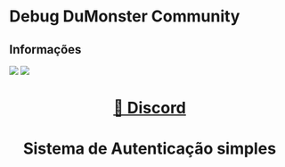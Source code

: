 # Debug DuMonster Community
## Informações
<img src="https://img.shields.io/static/v1?label=Developer&message=DuMonster&color=B8144D&style=for-the-badge&logo=ghost"/> <img src="https://img.shields.io/static/v1?label=FrameWork&message=Standalone&color=0076B9&style=for-the-badge&logo=ghost"/>
<h1 align="center">
    <a href="https://discord.gg/kVBrh845YF">🔗 Discord</a>
</h1>

<h1 align="center">Sistema de Autenticação simples</h1>
